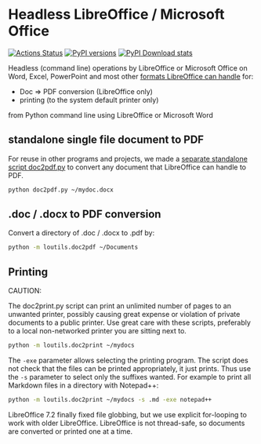 # Headless LibreOffice / Microsoft Office

[![Actions Status](https://github.com/scivision/office-headless/workflows/ci/badge.svg)](https://github.com/scivision/office-headless/actions)
[![PyPI versions](https://img.shields.io/pypi/pyversions/loutils.svg)](https://pypi.python.org/pypi/loutils)
[![PyPI Download stats](http://pepy.tech/badge/loutils)](http://pepy.tech/project/loutils)

Headless (command line) operations by LibreOffice or Microsoft Office on Word, Excel, PowerPoint and most other
[formats LibreOffice can handle](https://en.wikipedia.org/wiki/LibreOffice#Supported_file_formats)
for:

* Doc => PDF conversion  (LibreOffice only)
* printing (to the system default printer only)

from Python command line using LibreOffice or Microsoft Word

## standalone single file document to PDF

For reuse in other programs and projects, we made a
[separate standalone script doc2pdf.py](./doc2pdf.py)
to convert any document that LibreOffice can handle to PDF.

```sh
python doc2pdf.py ~/mydoc.docx
```

## .doc / .docx to PDF conversion

Convert a directory of .doc / .docx to .pdf by:

```sh
python -m loutils.doc2pdf ~/Documents
```

## Printing

CAUTION:

The doc2print.py script can print an unlimited number of pages to an unwanted printer, possibly causing great expense or violation of private documents to a public printer. Use great care with these scripts, preferably to a local non-networked printer you are sitting next to.

```sh
python -m loutils.doc2print ~/mydocs
```

The `-exe` parameter allows selecting the printing program.
The script does not check that the files can be printed appropriately, it just prints.
Thus use the `-s` parameter to select only the suffixes wanted.
For example to print all Markdown files in a directory with Notepad++:

```sh
python -m loutils.doc2print ~/mydocs -s .md -exe notepad++
```

LibreOffice 7.2 finally fixed file globbing, but we use explicit for-looping to work with older LibreOffice.
LibreOffice is not thread-safe, so documents are converted or printed one at a time.

